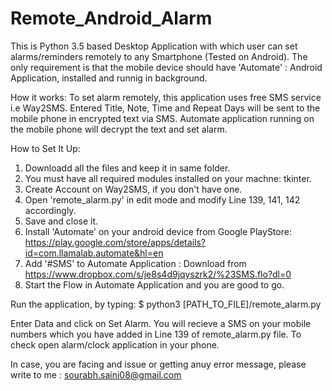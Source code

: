 # Remote_Android_Alarm

This is Python 3.5 based Desktop Application with which user can set alarms/reminders remotely to any Smartphone (Tested on Android). The only requirement is that the mobile device should have 'Automate' : Android Application, installed and runnig in background.

How it works:
To set alarm remotely, this application uses free SMS service i.e Way2SMS. Entered Title, Note, Time and Repeat Days will be sent to the mobile phone in encrypted text via SMS. Automate application running on the mobile phone will decrypt the text and set alarm.

How to Set It Up:
1. Downloadd all the files and keep it in same folder.
2. You must have all required modules installed on your machne: tkinter.
3. Create Account on Way2SMS, if you don't have one.
4. Open 'remote_alarm.py' in edit mode and modify Line 139, 141, 142 accordingly.
5. Save and close it.
6. Install 'Automate' on your android device from Google PlayStore: https://play.google.com/store/apps/details?id=com.llamalab.automate&hl=en
7. Add '#SMS' to Automate Application : Download from https://www.dropbox.com/s/je8s4d9jqyszrk2/%23SMS.flo?dl=0
8. Start the Flow in Automate Application and you are good to go.

Run the application, by typing:
$ python3 [PATH_TO_FILE]/remote_alarm.py

Enter Data and click on Set Alarm. You will recieve a SMS on your mobile numbers which you have added in Line 139 of remote_alarm.py file. To check open alarm/clock application in your phone.

In case, you are facing and issue or getting anuy error message, please write to me : sourabh.saini08@gmail.com
